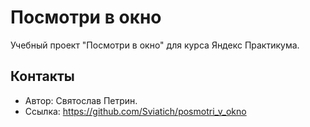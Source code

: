 # Посмотри в окно
Учебный проект "Посмотри в окно" для курса Яндекс Практикума.

## Контакты
* Автор: Святослав Петрин.
* Ссылка: https://github.com/Sviatich/posmotri_v_okno